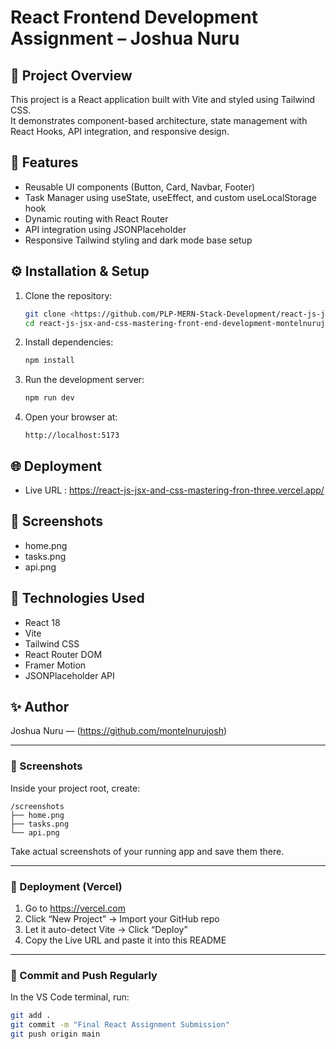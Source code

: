 # React Frontend Development Assignment – Joshua Nuru

## 🚀 Project Overview
This project is a React application built with Vite and styled using Tailwind CSS.  
It demonstrates component-based architecture, state management with React Hooks, API integration, and responsive design.

## 📂 Features
- Reusable UI components (Button, Card, Navbar, Footer)  
- Task Manager using useState, useEffect, and custom useLocalStorage hook  
- Dynamic routing with React Router  
- API integration using JSONPlaceholder  
- Responsive Tailwind styling and dark mode base setup

## ⚙️ Installation & Setup

1. Clone the repository:
   ```bash
   git clone <https://github.com/PLP-MERN-Stack-Development/react-js-jsx-and-css-mastering-front-end-development-montelnurujosh.git>
   cd react-js-jsx-and-css-mastering-front-end-development-montelnurujosh.git
   ```

2. Install dependencies:
   ```bash
   npm install
   ```

3. Run the development server:
   ```bash
   npm run dev
   ```

4. Open your browser at:
   ```
   http://localhost:5173
   ```

## 🌐 Deployment

- Live URL : https://react-js-jsx-and-css-mastering-fron-three.vercel.app/

## 📸 Screenshots
- home.png
- tasks.png
- api.png

## 🧠 Technologies Used
- React 18
- Vite
- Tailwind CSS
- React Router DOM
- Framer Motion
- JSONPlaceholder API

## ✨ Author
Joshua Nuru — (https://github.com/montelnurujosh)

---

### 📸 Screenshots
Inside your project root, create:
```
/screenshots
├── home.png
├── tasks.png
└── api.png
```
Take actual screenshots of your running app and save them there.

---

### 🚀 Deployment (Vercel)
1. Go to https://vercel.com  
2. Click “New Project” → Import your GitHub repo  
3. Let it auto-detect Vite → Click “Deploy”  
4. Copy the Live URL and paste it into this README

---

### 💾 Commit and Push Regularly
In the VS Code terminal, run:
```bash
git add .
git commit -m "Final React Assignment Submission"
git push origin main
```
